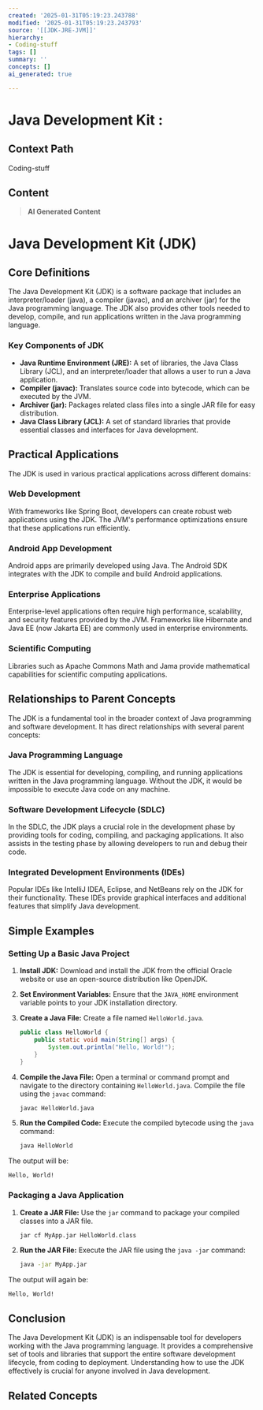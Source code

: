 ```yaml
---
created: '2025-01-31T05:19:23.243788'
modified: '2025-01-31T05:19:23.243793'
source: '[[JDK-JRE-JVM]]'
hierarchy:
- Coding-stuff
tags: []
summary: ''
concepts: []
ai_generated: true

---
```


# Java Development Kit :

## Context Path
Coding-stuff

## Content
> **AI Generated Content**
 # Java Development Kit (JDK)

## Core Definitions

The Java Development Kit (JDK) is a software package that includes an interpreter/loader (java), a compiler (javac), and an archiver (jar) for the Java programming language. The JDK also provides other tools needed to develop, compile, and run applications written in the Java programming language.

### Key Components of JDK

- **Java Runtime Environment (JRE):** A set of libraries, the Java Class Library (JCL), and an interpreter/loader that allows a user to run a Java application.
- **Compiler (javac):** Translates source code into bytecode, which can be executed by the JVM.
- **Archiver (jar):** Packages related class files into a single JAR file for easy distribution.
- **Java Class Library (JCL):** A set of standard libraries that provide essential classes and interfaces for Java development.

## Practical Applications

The JDK is used in various practical applications across different domains:

### Web Development

With frameworks like Spring Boot, developers can create robust web applications using the JDK. The JVM's performance optimizations ensure that these applications run efficiently.

### Android App Development

Android apps are primarily developed using Java. The Android SDK integrates with the JDK to compile and build Android applications.

### Enterprise Applications

Enterprise-level applications often require high performance, scalability, and security features provided by the JVM. Frameworks like Hibernate and Java EE (now Jakarta EE) are commonly used in enterprise environments.

### Scientific Computing

Libraries such as Apache Commons Math and Jama provide mathematical capabilities for scientific computing applications.

## Relationships to Parent Concepts

The JDK is a fundamental tool in the broader context of Java programming and software development. It has direct relationships with several parent concepts:

### Java Programming Language

The JDK is essential for developing, compiling, and running applications written in the Java programming language. Without the JDK, it would be impossible to execute Java code on any machine.

### Software Development Lifecycle (SDLC)

In the SDLC, the JDK plays a crucial role in the development phase by providing tools for coding, compiling, and packaging applications. It also assists in the testing phase by allowing developers to run and debug their code.

### Integrated Development Environments (IDEs)

Popular IDEs like IntelliJ IDEA, Eclipse, and NetBeans rely on the JDK for their functionality. These IDEs provide graphical interfaces and additional features that simplify Java development.

## Simple Examples

### Setting Up a Basic Java Project

1. **Install JDK:** Download and install the JDK from the official Oracle website or use an open-source distribution like OpenJDK.
2. **Set Environment Variables:** Ensure that the `JAVA_HOME` environment variable points to your JDK installation directory.
3. **Create a Java File:** Create a file named `HelloWorld.java`.

    ```java
    public class HelloWorld {
        public static void main(String[] args) {
            System.out.println("Hello, World!");
        }
    }
    ```

4. **Compile the Java File:** Open a terminal or command prompt and navigate to the directory containing `HelloWorld.java`. Compile the file using the `javac` command:

    ```sh
    javac HelloWorld.java
    ```

5. **Run the Compiled Code:** Execute the compiled bytecode using the `java` command:

    ```sh
    java HelloWorld
    ```

The output will be:

```
Hello, World!
```

### Packaging a Java Application

1. **Create a JAR File:** Use the `jar` command to package your compiled classes into a JAR file.

    ```sh
    jar cf MyApp.jar HelloWorld.class
    ```

2. **Run the JAR File:** Execute the JAR file using the `java -jar` command:

    ```sh
    java -jar MyApp.jar
    ```

The output will again be:

```
Hello, World!
```

## Conclusion

The Java Development Kit (JDK) is an indispensable tool for developers working with the Java programming language. It provides a comprehensive set of tools and libraries that support the entire software development lifecycle, from coding to deployment. Understanding how to use the JDK effectively is crucial for anyone involved in Java development.

## Related Concepts
